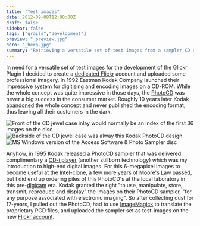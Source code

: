 ```yaml
---
title: "Test images"
date: 2012-09-08T12:00:00Z
draft: false
sidebar: false
tags: ["grails","development"]
preview: "_preview.jpg"
hero: "_hero.jpg"
summary: "Retrieving a versatile set of test images from a sampler CD of the great but long abandoned Kodak PhotoCD format."
---
```


In need for a versatile set of test images for the development of the Glickr Plugin I decided to create a [dedicated Flickr](http://www.flickr.com/photos/glickr/) account and uploaded some professional imagery. 
In 1992 Eastman Kodak Company launched their impressive system for digitising and encoding images on a CD-ROM. While the whole concept was quite impressive in those days, the [PhotoCD](http://en.wikipedia.org/wiki/PhotoCD) was never a big success in the consumer market. Roughly 10 years later Kodak [abandoned](http://www.kodak.com/global/en/service/professional/products/ekn017045.jhtml?CID=go&idhbx=photocd) the whole concept and never published the encoding format, thus leaving all their customers in the dark. 

![Front of the CD jewel case inlay would normally be an index of the first 36 images on the disc](sampler-001.jpg)
![Backside of the CD jewel case was alway this Kodak PhotoCD design](sampler-002.jpg)
![MS Windows version of the Access Software & Photo Sampler disc](sampler-003.jpg)

Anyhow, in 1995 Kodak released a PhotoCD sampler that was delivered complimentary a [CD-i player](http://en.wikipedia.org/wiki/CD-i) (another stillborn technology) which was my introduction to high-end digital images. For this 6-megapixel images to become useful at the [Intel-clone](http://en.wikipedia.org/wiki/Intel_80486), a few more years of [Moore's Law](http://en.wikipedia.org/wiki/Moore%27s_law) passed, but I did end up ordering piles of this PhotoCD's at the local laboratory in this pre-[digicam](http://www.steves-digicams.com/pro90is.html) era. 
Kodak granted the right "to use, manipulate, store, transmit, reproduce and display" the images on their PhotoCD sampler, "for any purpose associated with electronic imaging". So after collecting dust for 17-years, I pulled out the PhotoCD, had to use [ImageMagick](http://www.imagemagick.org/script/index.php) to translate the proprietary PCD files, and uploaded the sampler set as test-images on the new [Flickr account](http://www.flickr.com/photos/glickr/).